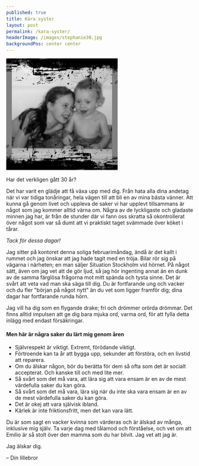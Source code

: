 ```yaml
---
published: true
title: Kära syster
layout: post
permalink: /kara-syster/
headerImage: /images/stephanie30.jpg
backgroundPos: center center
---
```


<img src="/images/stephanie30_2.jpg" class="alignright" style="width: 300px; height: auto;">

<p class="lead">Har det verkligen gått 30 år?</p>

Det har varit en glädje att få växa upp med dig. Från hata alla dina andetag när vi var tidiga tonåringar, hela vägen till att bli en av mina bästa vänner. Att kunna gå genom livet och uppleva de saker vi har upplevt tillsammans är något som jag kommer alltid värna om. Några av de lyckligaste och gladaste minnen jag har, är från de stunder där vi fann oss skratta så okontrollerat över något som var så dumt att vi praktiskt taget svämmade över köket i tårar.

*Tack för dessa dagar!*

Jag sitter på kontoret denna soliga februarimåndag, ändå är det kallt i rummet och jag önskar att jag hade tagit med en tröja. Bilar rör sig på vägarna i närheten; en man säljer Situation Stockholm vid hörnet. På något sätt, även om jag vet att de gör ljud, så jag hör ingenting annat än en dunk av de samma färglösa frågorna mot mitt spända och tysta sinne. Det är svårt att veta vad man ska säga till dig. Du är fortfarande ung och vacker och du fler "början på något nytt" än du vet som ligger framför dig; dina dagar har fortfarande runda hörn.

Jag vill ha dig som en flygande drake; fri och drömmer orörda drömmar. Det finns alltid impulsen att ge dig bara mjuka ord, varma ord, för att fylla detta inlägg med endast försäkringar.

#### Men här är några saker du lärt mig genom åren

* Självrespekt är viktigt. Extremt, förödande viktigt.
* Förtroende kan ta år att bygga upp, sekunder att förstöra, och en livstid att reparera.
* Om du älskar någon, bör du berätta för dem så ofta som det är socialt accepterat. Och kanske till och med lite mer.
* Så svårt som det må vara, att lära sig att vara ensam är en av de mest värdefulla saker du kan göra.
* Så svårt som det må vara, lära sig när du inte ska vara ensam är en av de mest värdefulla saker du kan göra.
* Det är okej att vara självisk ibland.
* Kärlek är inte friktionsfritt, men det kan vara lätt.

Du är som sagt en vacker kvinna som värderas och är älskad av många, inklusive mig själv. Ta varje dag med tålamod och förståelse, och vet om att Emilio är så stolt över den mamma som du har blivit. Jag vet att jag är.

Jag älskar dig.

– Din lillebror
